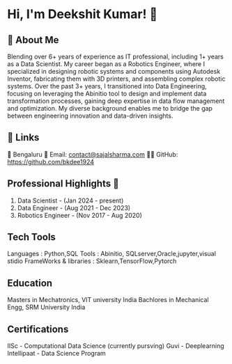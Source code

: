 
# Hi, I'm  Deekshit Kumar! 👋


## 🚀 About Me
Blending over 6+ years of experience as IT professional, including 1+ years as a Data Scientist. My career began as a Robotics Engineer, where I specialized in designing robotic systems and components using Autodesk Inventor, fabricating them with 3D printers, and assembling complex robotic systems. Over the past 3+ years, I transitioned into Data Engineering, focusing on leveraging the Abinitio tool to design and implement data transformation processes, gaining deep expertise in data flow management and optimization. My diverse background enables me to bridge the gap between engineering innovation and data-driven insights.


## 🔗 Links
📍 Bengaluru
📧 Email: contact@sajalsharma.com
👨‍💻 GitHub: https://github.com/bkdee1924

## Professional Highlights 🌟

1. Data Scientist    - (Jan 2024 - present)
2. Data Engineer     - (Aug 2021 - Dec 2023)
3. Robotics Engineer - (Nov 2017 - Aug 2020) 
## Tech Tools

Languages : Python,SQL
Tools : Abinitio, SQLserver,Oracle,jupyter,visual stidio
FrameWorks & libraries : Sklearn,TensorFlow,Pytorch

## Education

Masters in Mechatronics, VIT university India
Bachlores in Mechanical Engg, SRM University India



## Certifications

IISc - Computational Data Science (currently pursving)
Guvi - Deeplearning
Intellipaat - Data Science Program


